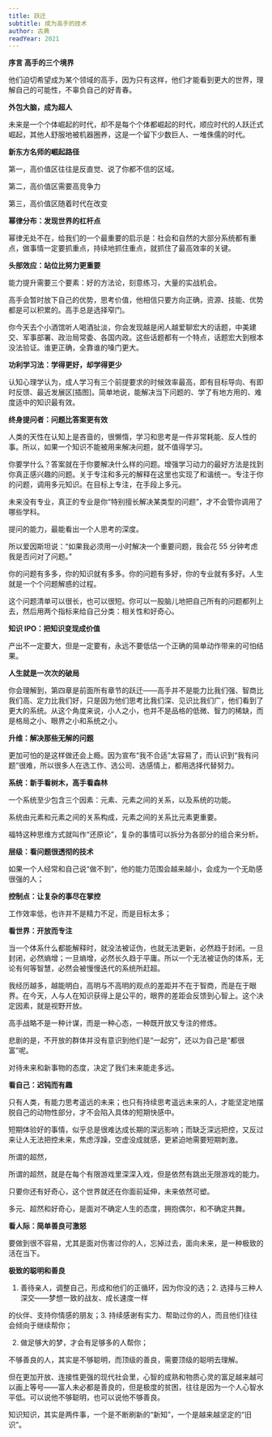```yaml
---
title: 跃迁
subtitle: 成为高手的技术
author: 古典
readYear: 2021
---
```


**序言 高手的三个境界**

他们迫切希望成为某个领域的高手，因为只有这样，他们才能看到更大的世界，理解自己的可能性，不辜负自己的好青春。

**外包大脑，成为超人**

未来是一个个体崛起的时代，却不是每个个体都崛起的时代，顺应时代的人跃迁式崛起，其他人舒服地被机器圈养，这是一个留下少数巨人、一堆侏儒的时代。

**新东方名师的崛起路径**

第一，高价值区往往是反直觉、说了你都不信的区域。

第二，高价值区需要高竞争力

第三，高价值区随着时代在改变

**幂律分布：发现世界的杠杆点**

幂律无处不在，给我们的一个最重要的启示是：社会和自然的大部分系统都有重点，做事情一定要抓重点，持续地抓住重点，就抓住了最高效率的关键。

**头部效应：站位比努力更重要**

能力提升需要三个要素：好的方法论，刻意练习，大量的实战机会。

高手会暂时放下自己的优势，思考价值，他相信只要方向正确，资源、技能、优势都是可以积累的。高手总是选择窄门。

你今天去个小酒馆听人喝酒扯淡，你会发现越是闲人越爱聊宏大的话题，中美建交、军事部署、政治局常委、各国内政。这些话题都有一个特点，话题宏大到根本没法验证。谁更正确，全靠谁的嗓门更大。

**功利学习法：学得更好，却学得更少**

认知心理学认为，成人学习有三个前提要求的时候效率最高，即有目标导向、有即时反馈、最近发展区[插图]。简单地说，能解决当下问题的、学了有地方用的、难度适中的知识最有效。

**终身提问者：问题比答案更有效**

人类的天性在认知上是吝啬的，很懒惰，学习和思考是一件非常耗能、反人性的事。所以，如果一个知识不能被用来解决问题，就不值得学习。

你要学什么？答案就在于你要解决什么样的问题。增强学习动力的最好方法是找到你真正感兴趣的问题。关于专注和多元的解释在这里也实现了和谐统一。专注于你的问题，调用多元知识。在目标上专注，在手段上多元。

未来没有专业，真正的专业是你“特别擅长解决某类型的问题”，才不会管你调用了哪些学科。

提问的能力，最能看出一个人思考的深度。

所以爱因斯坦说：“如果我必须用一小时解决一个重要问题，我会花 55 分钟考虑我是否问对了问题。”

你的问题有多多，你的知识就有多多。你的问题有多好，你的专业就有多好。人生就是一个个问题解惑的过程。

这个问题清单可以很长，也可以很短。你可以一股脑儿地把自己所有的问题都列上去，然后用两个指标来给自己分类：相关性和好奇心。

**知识 IPO：把知识变现成价值**

产出不一定要大，但是一定要有，永远不要低估一个正确的简单动作带来的可怕结果。

**人生就是一次次的破局**

你会理解到，第四章是前面所有章节的跃迁——高手并不是能力比我们强、智商比我们高、定力比我们好，只是因为他们思考比我们深、见识比我们广，他们看到了更大的系统。从这个角度来说，小人之小，也并不是品格的低微、智力的稀缺，而是格局之小、眼界之小和系统之小。

**升维：解决那些无解的问题**

更加可怕的是这样做还会上瘾。因为宣布“我不合适”太容易了，而认识到“我有问题”很难，所以很多人在选工作、选公司、选感情上，都用选择代替努力。

**系统：新手看树木，高手看森林**

一个系统至少包含三个因素：元素、元素之间的关系，以及系统的功能。

系统由元素和元素之间的关系构成，元素之间的关系比元素更重要。

福特这种思维方式就叫作“还原论”，复杂的事情可以拆分为各部分的组合来分析。

**层级：看问题很透彻的技术**

如果一个人经常和自己说“做不到”，他的能力范围会越来越小，会成为一个无助感很强的人；

**控制点：让复杂的事尽在掌控**

工作效率低，也许并不是精力不足，而是目标太多；

**看世界：开放而专注**

当一个体系什么都能解释时，就没法被证伪，也就无法更新，必然趋于封闭。一旦封闭，必然熵增；一旦熵增，必然长久趋于平庸。所以一个无法被证伪的体系，无论有何等智慧，必然会被慢慢迭代的系统所赶超。

我经历越多，越能明白，高明与不高明的观点的差距并不在于智商，而是在于眼界。在今天，人与人在知识获得上是公平的，眼界的差距会反馈到心智上。这个决定因素，就是视野开放。

高手战略不是一种计谋，而是一种心态，一种既开放又专注的修炼。

悲剧的是，不开放的群体并没有意识到他们是“一起穷”，还以为自己是“都很富”呢。

对待未来和新事物的态度，决定了我们未来能走多远。

**看自己：迟钝而有趣**

只有人类，有能力思考遥远的未来；也只有持续思考遥远未来的人，才能坚定地摆脱自己的动物性部分，才不会陷入具体的短期快感中。

短期体验好的事情，似乎总是很难达成长期的深远影响；而缺乏深远把控，又反过来让人无法把控未来，焦虑浮躁，空虚没成就感，更紧迫地需要短期刺激。

所谓的超然，

所谓的超然，就是在每个有限游戏里深深入戏，但是依然有跳出无限游戏的能力。

只要你还有好奇心，这个世界就还在你面前延伸，未来依然可塑。

多元、超然和好奇心，是面对不确定人生的态度，拥抱偶尔，和不确定共舞。

**看人际：简单善良可激怒**

要做到很不容易，尤其是面对伤害过你的人，忘掉过去，面向未来，是一种极致的活在当下。

**极致的聪明和善良**

1. 善待亲人，调整自己，形成和他们的正循环，因为你没的选；2. 选择与三种人深交——梦想一致的战友、成长速度一样

的伙伴、支持你情感的朋友；3. 持续感谢有实力、帮助过你的人，而且他们往往会倾向于继续帮你；

2. 做足够大的梦，才会有足够多的人帮你；

不够善良的人，其实是不够聪明，而顶级的善良，需要顶级的聪明去理解。

但在更加开放、连接性更强的现代社会里，心智的成熟和物质心灵的富足越来越可以画上等号——富人未必都是善良的，但是极度的贫困，往往是因为一个人心智水平低。可以说他不够聪明，也可以说他不够善良。

知识知识，其实是两件事，一个是不断刷新的“新知”，一个是越来越坚定的“旧识”。
